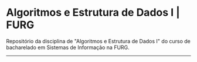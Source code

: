 # Algoritmos e Estrutura de Dados I | FURG
Repositório da disciplina de "Algoritmos e Estrutura de Dados I" do curso de bacharelado em Sistemas de Informação na FURG.

----------------------------------------------------------------------------------------------
